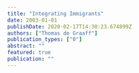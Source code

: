```yaml
---
title: "Integrating Immigrants"
date: 2003-01-01
publishDate: 2020-02-17T14:30:23.674899Z
authors: ["Thomas de Graaff"]
publication_types: ["0"]
abstract: ""
featured: true
publication: ""
---
```


